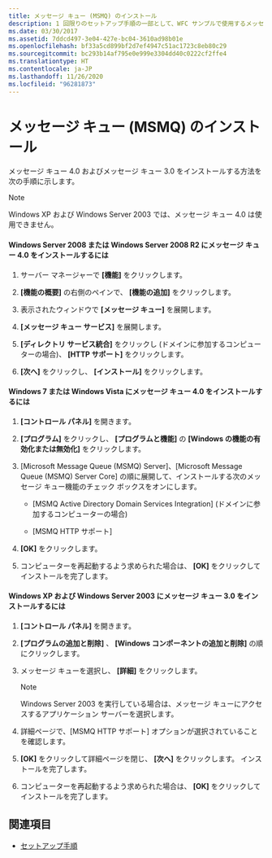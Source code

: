 ```yaml
---
title: メッセージ キュー (MSMQ) のインストール
description: 1 回限りのセットアップ手順の一部として、WFC サンプルで使用するメッセージ キュー 4.0 とメッセージ キュー 3.0 をインストールする方法について説明します。
ms.date: 03/30/2017
ms.assetid: 7ddcd497-3e04-427e-bc04-3610ad98b01e
ms.openlocfilehash: bf33a5cd899bf2d7ef4947c51ac1723c8eb80c29
ms.sourcegitcommit: bc293b14af795e0e999e3304dd40c0222cf2ffe4
ms.translationtype: HT
ms.contentlocale: ja-JP
ms.lasthandoff: 11/26/2020
ms.locfileid: "96281873"
---
```

# <a name="installing-message-queuing-msmq"></a>メッセージ キュー (MSMQ) のインストール

メッセージ キュー 4.0 およびメッセージ キュー 3.0 をインストールする方法を次の手順に示します。  
  
> [!NOTE]
> Windows XP および Windows Server 2003 では、メッセージ キュー 4.0 は使用できません。  
  
#### <a name="to-install-message-queuing-40-on-windows-server-2008-or-windows-server-2008-r2"></a>Windows Server 2008 または Windows Server 2008 R2 にメッセージ キュー 4.0 をインストールするには  
  
1. サーバー マネージャーで **[機能]** をクリックします。  
  
2. **[機能の概要]** の右側のペインで、 **[機能の追加]** をクリックします。  
  
3. 表示されたウィンドウで **[メッセージ キュー]** を展開します。  
  
4. **[メッセージ キュー サービス]** を展開します。  
  
5. **[ディレクトリ サービス統合]** をクリックし (ドメインに参加するコンピューターの場合)、 **[HTTP サポート]** をクリックします。  
  
6. **[次へ]** をクリックし、 **[インストール]** をクリックします。  
  
#### <a name="to-install-message-queuing-40-on-windows-7-or-windows-vista"></a>Windows 7 または Windows Vista にメッセージ キュー 4.0 をインストールするには  
  
1. **[コントロール パネル]** を開きます。  
  
2. **[プログラム]** をクリックし、 **[プログラムと機能]** の **[Windows の機能の有効化または無効化]** をクリックします。  
  
3. [Microsoft Message Queue (MSMQ) Server]、[Microsoft Message Queue (MSMQ) Server Core] の順に展開して、インストールする次のメッセージ キュー機能のチェック ボックスをオンにします。  
  
    - [MSMQ Active Directory Domain Services Integration] (ドメインに参加するコンピューターの場合)  
  
    - [MSMQ HTTP サポート]  
  
4. **[OK]** をクリックします。  
  
5. コンピューターを再起動するよう求められた場合は、 **[OK]** をクリックしてインストールを完了します。  
  
#### <a name="to-install-message-queuing-30-on-windows-xp-and-windows-server-2003"></a>Windows XP および Windows Server 2003 にメッセージ キュー 3.0 をインストールするには  
  
1. **[コントロール パネル]** を開きます。  
  
2. **[プログラムの追加と削除]** 、 **[Windows コンポーネントの追加と削除]** の順にクリックします。  
  
3. メッセージ キューを選択し、 **[詳細]** をクリックします。  
  
    > [!NOTE]
    > Windows Server 2003 を実行している場合は、メッセージ キューにアクセスするアプリケーション サーバーを選択します。  
  
4. 詳細ページで、[MSMQ HTTP サポート] オプションが選択されていることを確認します。  
  
5. **[OK]** をクリックして詳細ページを閉じ、 **[次へ]** をクリックします。 インストールを完了します。  
  
6. コンピューターを再起動するよう求められた場合は、 **[OK]** をクリックしてインストールを完了します。  
  
## <a name="see-also"></a>関連項目

- [セットアップ手順](set-up-instructions.md)
